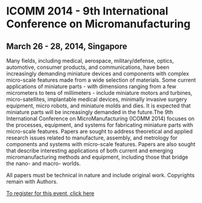 # ICOMM 2014 - 9th International Conference on Micromanufacturing

## March 26 - 28, 2014, Singapore


Many fields, including medical, aerospace, military/defense, optics, automotive, consumer products, and communications, have been increasingly demanding miniature devices and components with complex micro-scale features made from a wide selection of materials. Some current applications of miniature parts - with dimensions ranging from a few micrometers to tens of millimeters - include miniature motors and turbines, micro-satellites, implantable medical devices, minimally invasive surgery equipment, micro robots, and miniature molds and dies. It is expected that miniature parts will be increasingly demanded in the future.The 9th International Conference on MicroManufacturing (ICOMM 2014) focuses on the processes, equipment, and systems for fabricating miniature parts with micro-scale features. Papers are sought to address theoretical and applied research issues related to manufacture, assembly, and metrology for components and systems with micro-scale features. Papers are also sought that describe interesting applications of both current and emerging micromanufacturing methods and equipment, including those that bridge the nano- and macro- worlds.

All papers must be technical in nature and include original work. Copyrights remain with Authors.

[To register for this event, click here]( http://i2m2.northwestern.edu/content/I2M2-ICOMM_Conference.php)